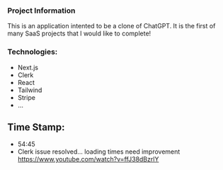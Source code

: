 ### Project Information
This is an application intented to be a clone of ChatGPT. It is the first of many SaaS projects that I would like to complete!

### Technologies:
- Next.js
- Clerk
- React
- Tailwind
- Stripe
- ...

## Time Stamp:
- 54:45
- Clerk issue resolved... loading times need improvement
https://www.youtube.com/watch?v=ffJ38dBzrlY 